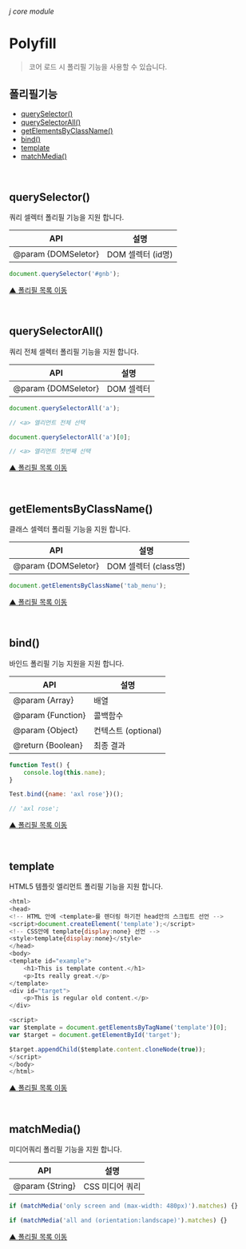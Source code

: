###### j core module

# Polyfill
> 코어 로드 시 폴리필 기능을 사용할 수 있습니다.

## 폴리필기능

- [querySelector()](#queryselector)
- [querySelectorAll()](#queryselectorall)
- [getElementsByClassName()](#getelementsbyclassname)
- [bind()](#bind)
- [template](#template)
- [matchMedia()](#matchmedia)

<br>

## querySelector()
쿼리 셀렉터 폴리필 기능을 지원 합니다.

API | 설명
--- | ---
@param {DOMSeletor} | DOM 셀렉터 (id명)

```js
document.querySelector('#gnb');
```

[▲ 폴리필 목록 이동](#폴리필기능)

<br>

## querySelectorAll()
쿼리 전체 셀렉터 폴리필 기능을 지원 합니다.

API | 설명
--- | ---
@param {DOMSeletor} | DOM 셀렉터

```js
document.querySelectorAll('a');

// <a> 엘리먼트 전체 선택
```
```js
document.querySelectorAll('a')[0];

// <a> 엘리먼트 첫번째 선택
```

[▲ 폴리필 목록 이동](#폴리필기능)

<br>

## getElementsByClassName()
클래스 셀렉터 폴리필 기능을 지원 합니다.

API | 설명
--- | ---
@param {DOMSeletor} | DOM 셀렉터 (class명)

```js
document.getElementsByClassName('tab_menu');
```

[▲ 폴리필 목록 이동](#폴리필기능)

<br>

## bind()
바인드 폴리필 기능 지원을 지원 합니다.

API | 설명
--- | ---
@param {Array} | 배열
@param {Function} | 콜백함수
@param {Object} | 컨텍스트 (optional)
@return {Boolean} | 최종 결과

```js
function Test() {
    console.log(this.name);
}

Test.bind({name: 'axl rose'})();

// 'axl rose';
```

[▲ 폴리필 목록 이동](#폴리필기능)

<br>

## template
HTML5 템플릿 엘리먼트 폴리필 기능을 지원 합니다.

```js
<html>
<head>
<!-- HTML 안에 <template>를 렌더링 하기전 head안의 스크립트 선언 -->
<script>document.createElement('template');</script>
<!-- CSS안에 template{display:none} 선언 -->
<style>template{display:none}</style>
</head>
<body>
<template id="example">
    <h1>This is template content.</h1>
    <p>Its really great.</p>
</template>
<div id="target">
    <p>This is regular old content.</p>
</div>

<script>
var $template = document.getElementsByTagName('template')[0];
var $target = document.getElementById('target');

$target.appendChild($template.content.cloneNode(true));
</script>
</body>
</html>
```

[▲ 폴리필 목록 이동](#폴리필기능)

<br>

## matchMedia()
미디어쿼리 폴리필 기능을 지원 합니다.

API | 설명
--- | ---
@param {String} | CSS 미디어 쿼리

```js
if (matchMedia('only screen and (max-width: 480px)').matches) {}
```
```js
if (matchMedia('all and (orientation:landscape)').matches) {}
```

[▲ 폴리필 목록 이동](#폴리필기능)
